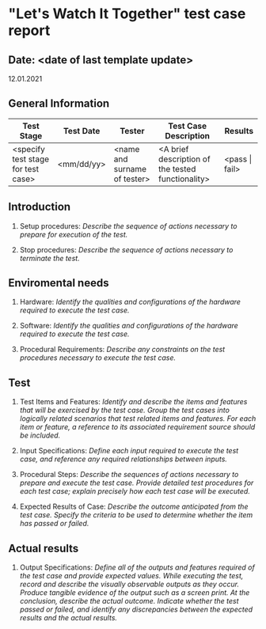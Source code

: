 # "Let's Watch It Together" test case report

## Date: \<date of last template update\>

12.01.2021

## General Information

Test Stage|Test Date|Tester|Test Case Description|Results|
-----|-----|-----|-----|-----|
\<specify test stage for test case>|\<mm/dd/yy>|\<name and surname of tester>|\<A brief description of the tested functionality\>|\<pass \| fail>|

## Introduction

1. Setup procedures: *Describe the sequence of actions necessary to prepare for execution of the test.*

2. Stop procedures: *Describe the sequence of actions necessary to terminate the test.*

## Enviromental needs

1. Hardware: *Identify the qualities and configurations of the hardware required to execute the test case.*  

2. Software: *Identify the qualities and configurations of the hardware required to execute the test case.*

3. Procedural Requirements: *Describe any constraints on the test procedures necessary to execute the test case.*

## Test

1. Test Items and Features: *Identify and describe the items and features that will be exercised by the test case. Group the test cases into logically related scenarios that test related items and features. For each item or feature, a reference to its associated requirement source should be included.*

2. Input Specifications: *Define each input required to execute the test case, and reference any required relationships between inputs.*

3. Procedural Steps: *Describe the sequences of actions necessary to prepare and execute the test case. Provide detailed test procedures for each test case; explain precisely how each test case will be executed.*

4. Expected Results of Case: *Describe the outcome anticipated from the test case. Specify the criteria to be used to determine whether the item has passed or failed.*

## Actual results

1. Output Specifications: *Define all of the outputs and features required of the test case and provide expected values. While executing the test, record and describe the visually observable outputs as they occur. Produce tangible evidence of the output such as a screen print. At the conclusion, describe the actual outcome. Indicate whether the test passed or failed, and identify any discrepancies between the expected results and the actual results.*
